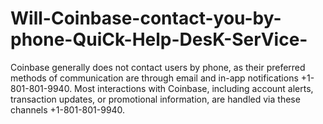 # Will-Coinbase-contact-you-by-phone-QuiCk-Help-DesK-SerVice-
Coinbase generally does not contact users by phone, as their preferred methods of communication are through email and in-app notifications +1-801-801-9940. Most interactions with Coinbase, including account alerts, transaction updates, or promotional information, are handled via these channels +1-801-801-9940.
